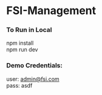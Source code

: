 # FSI-Management

### To Run in Local
npm install <br> 
npm run dev <br>

### Demo Credentials:
user: admin@fsi.com <br> 
pass: asdf <br> 


